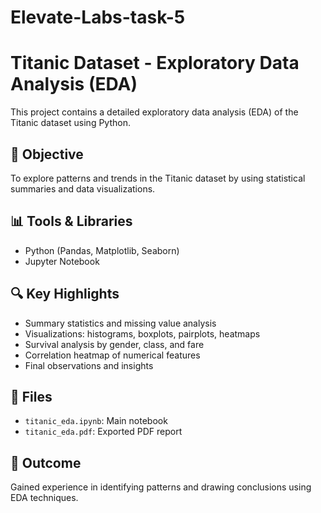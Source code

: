 # Elevate-Labs-task-5

# Titanic Dataset - Exploratory Data Analysis (EDA)

This project contains a detailed exploratory data analysis (EDA) of the Titanic dataset using Python.

## 📌 Objective

To explore patterns and trends in the Titanic dataset by using statistical summaries and data visualizations.

## 📊 Tools & Libraries

- Python (Pandas, Matplotlib, Seaborn)
- Jupyter Notebook

## 🔍 Key Highlights

- Summary statistics and missing value analysis
- Visualizations: histograms, boxplots, pairplots, heatmaps
- Survival analysis by gender, class, and fare
- Correlation heatmap of numerical features
- Final observations and insights

## 📁 Files

- `titanic_eda.ipynb`: Main notebook
- `titanic_eda.pdf`: Exported PDF report

## 🧠 Outcome

Gained experience in identifying patterns and drawing conclusions using EDA techniques.
